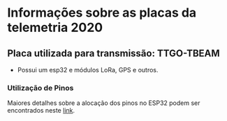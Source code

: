 # Informações sobre as placas da telemetria 2020

## Placa utilizada para transmissão: TTGO-TBEAM
- Possui um esp32 e módulos LoRa, GPS e outros.

### Utilização de Pinos

Maiores detalhes sobre a alocação dos pinos no ESP32 podem ser encontrados neste [link](https://tinymicros.com/wiki/TTGO_T-Beam#Specifications).